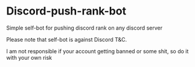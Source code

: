 # Discord-push-rank-bot

Simple self-bot for pushing discord rank on any discord server

Please note that self-bot is against Discord T&C.

I am not responsible if your account getting banned or some shit, so do it with your own risk
